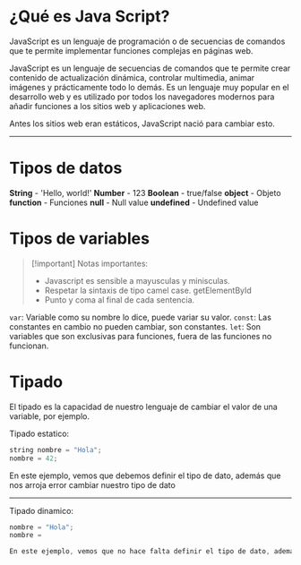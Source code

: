 # ¿Qué es Java Script?

JavaScript es un lenguaje de programación o de secuencias de comandos que te permite implementar funciones complejas en páginas web.

JavaScript es un lenguaje de secuencias de comandos que te permite crear contenido de actualización dinámica, controlar multimedia, animar imágenes y prácticamente todo lo demás. Es un lenguaje muy popular en el desarrollo web y es utilizado por todos los navegadores modernos para añadir funciones a los sitios web y aplicaciones web.

Antes los sitios web eran estáticos, JavaScript nació para cambiar esto.

---

# Tipos de datos

**String** - 'Hello, world!'
**Number** - 123
**Boolean** - true/false
**object** - Objeto
**function** - Funciones
**null** - Null value
**undefined** - Undefined value

# Tipos de variables

> [!important] Notas importantes:
>
> -   Javascript es sensible a mayusculas y minisculas.
> -   Respetar la sintaxis de tipo camel case. getElementById
> -   Punto y coma al final de cada sentencia.

`var`: Variable como su nombre lo dice, puede variar su valor.
`const`: Las constantes en cambio no pueden cambiar, son constantes.
`let`: Son variables que son exclusivas para funciones, fuera de las funciones no funcionan.

# Tipado

El tipado es la capacidad de nuestro lenguaje de cambiar el valor de una variable, por ejemplo.

Tipado estatico:

```java
string nombre = "Hola";
nombre = 42;
```

En este ejemplo, vemos que debemos definir el tipo de dato, además que nos arroja error cambiar nuestro tipo de dato

---

Tipado dinamico:

```JavaScript
nombre = "Hola";
nombre =

En este ejemplo, vemos que no hace falta definir el tipo de dato, además que nuestra variable puede cambiar de tipo.
```
